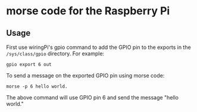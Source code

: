 # morse code for the Raspberry Pi
## Usage
First use wiringPi's gpio command to add the GPIO pin
to the exports in the `/sys/class/gpio` directory.
For example:
```
gpio export 6 out
```

To send a message on the exported GPIO pin using morse code:
```
morse -p 6 hello world.
```
The above command will use GPIO pin 6 and send the message "hello world."
